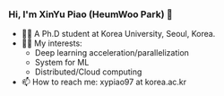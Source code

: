 ### Hi, I'm XinYu Piao (HeumWoo Park) 👋

- 👨‍🎓 A Ph.D student at Korea University, Seoul, Korea.
- 👨‍💻 My interests:
   - Deep learning acceleration/parallelization
   - System for ML
   - Distributed/Cloud computing
- 📫 How to reach me: xypiao97 at korea.ac.kr

<!--
**xypiao97/xypiao97** is a ✨ _special_ ✨ repository because its `README.md` (this file) appears on your GitHub profile.

Here are some ideas to get you started:

- 🔭 I’m currently working on ...
- 🌱 I’m currently learning ...
- 👯 I’m looking to collaborate on ...
- 🤔 I’m looking for help with ...
- 💬 Ask me about ...
- 📫 How to reach me: ...
- 😄 Pronouns: ...
- ⚡ Fun fact: ...
-->
